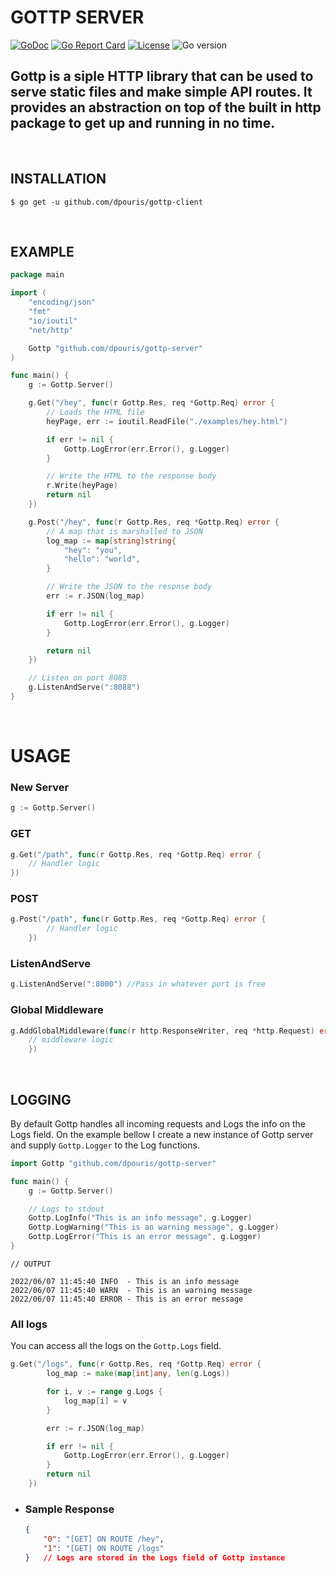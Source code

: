 # GOTTP SERVER
[![GoDoc](https://godoc.org/github.com/gomarkdown/markdown?status.svg)](https://pkg.go.dev/github.com/dpouris/gottp-server)
[![Go Report Card](https://goreportcard.com/badge/github.com/dpouris/gottp-server)](https://goreportcard.com/report/github.com/dpouris/gottp-server)
[![License](https://img.shields.io/github/license/dpouris/gottp-server)](https://github.com/dpouris/gottp-server/blob/master/LICENSE)
![Go version](https://img.shields.io/github/go-mod/go-version/dpouris/gottp-server)




Gottp is a siple HTTP library that can be used to serve static files and make simple API routes. It provides an abstraction on top of the built in http package to get up and running in no time.
-
<br>


## **INSTALLATION**

```shell
$ go get -u github.com/dpouris/gottp-client
```
<br>

## **EXAMPLE**

```go
package main

import (
	"encoding/json"
	"fmt"
	"io/ioutil"
	"net/http"

	Gottp "github.com/dpouris/gottp-server"
)

func main() {
	g := Gottp.Server()

	g.Get("/hey", func(r Gottp.Res, req *Gottp.Req) error {
        // Loads the HTML file
		heyPage, err := ioutil.ReadFile("./examples/hey.html")

		if err != nil {
            Gottp.LogError(err.Error(), g.Logger)
		}

        // Write the HTML to the response body
		r.Write(heyPage)
		return nil
	})

	g.Post("/hey", func(r Gottp.Res, req *Gottp.Req) error {
		// A map that is marshalled to JSON
		log_map := map[string]string{
			"hey": "you",
			"hello": "world",
		}

		// Write the JSON to the resonse body
		err := r.JSON(log_map)

		if err != nil {
            Gottp.LogError(err.Error(), g.Logger)
		}

		return nil
	})

    // Listen on port 8088
	g.ListenAndServe(":8088")
}

```
<br>

# **USAGE**

### **New Server**
```go
g := Gottp.Server()
```

### **GET**
```go
g.Get("/path", func(r Gottp.Res, req *Gottp.Req) error {
	// Handler logic
})
```

### **POST**
```go
g.Post("/path", func(r Gottp.Res, req *Gottp.Req) error {
		// Handler logic
	})
```

### **ListenAndServe**
```go
g.ListenAndServe(":8000") //Pass in whatever port is free
```

### **Global Middleware**
```go
g.AddGlobalMiddleware(func(r http.ResponseWriter, req *http.Request) error {
    // middleware logic
	})
```
<br>

## **LOGGING**

By default Gottp handles all incoming requests and Logs the info on the Logs field. On the example bellow I create a new instance of Gottp server and supply `Gottp.Logger` to the Log functions.
```go
import Gottp "github.com/dpouris/gottp-server"

func main() {
	g := Gottp.Server()

    // Logs to stdout
    Gottp.LogInfo("This is an info message", g.Logger)
    Gottp.LogWarning("This is an warning message", g.Logger)
    Gottp.LogError("This is an error message", g.Logger)
}
```
```shell
// OUTPUT

2022/06/07 11:45:40 INFO  - This is an info message
2022/06/07 11:45:40 WARN  - This is an warning message
2022/06/07 11:45:40 ERROR - This is an error message
```

### **All logs**

You can access all the logs on the `Gottp.Logs` field.

```go
g.Get("/logs", func(r Gottp.Res, req *Gottp.Req) error {
		log_map := make(map[int]any, len(g.Logs))

		for i, v := range g.Logs {
			log_map[i] = v
		}

		err := r.JSON(log_map)

		if err != nil {
			Gottp.LogError(err.Error(), g.Logger)
		}
		return nil
	})
```

 - ### Sample Response

	```json
	{
		"0": "[GET] ON ROUTE /hey",
		"1": "[GET] ON ROUTE /logs"
	}	// Logs are stored in the Logs field of Gottp instance
	```

